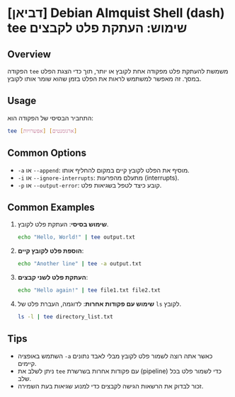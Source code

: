 # [דביאן] Debian Almquist Shell (dash) tee שימוש: העתקת פלט לקבצים

## Overview
הפקודה `tee` משמשת להעתקת פלט מפקודה אחת לקובץ או יותר, תוך כדי הצגת הפלט במסך. זה מאפשר למשתמש לראות את הפלט בזמן שהוא שומר אותו לקובץ.

## Usage
התחביר הבסיסי של הפקודה הוא:
```bash
tee [אפשרויות] [ארגומנטים]
```

## Common Options
- `-a` או `--append`: מוסיף את הפלט לקובץ קיים במקום להחליף אותו.
- `-i` או `--ignore-interrupts`: מתעלם מהפרעות (interrupts).
- `-p` או `--output-error`: קובע כיצד לטפל בשגיאות פלט.

## Common Examples
1. **שימוש בסיסי**: העתקת פלט לקובץ.
   ```bash
   echo "Hello, World!" | tee output.txt
   ```

2. **הוספת פלט לקובץ קיים**:
   ```bash
   echo "Another line" | tee -a output.txt
   ```

3. **העתקת פלט לשני קבצים**:
   ```bash
   echo "Hello again!" | tee file1.txt file2.txt
   ```

4. **שימוש עם פקודות אחרות**: לדוגמה, העברת פלט של `ls` לקובץ.
   ```bash
   ls -l | tee directory_list.txt
   ```

## Tips
- השתמש באופציה `-a` כאשר אתה רוצה לשמור פלט לקובץ מבלי לאבד נתונים קיימים.
- ניתן לשלב את `tee` עם פקודות אחרות בשרשרת (pipeline) כדי לשמור פלט בכל שלב.
- זכור לבדוק את הרשאות הגישה לקבצים כדי למנוע שגיאות בעת השמירה.